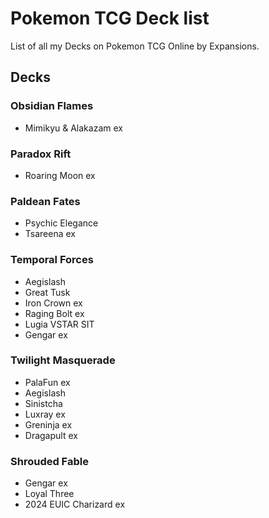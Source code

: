 # Pokemon TCG Deck list

List of all my Decks on Pokemon TCG Online by Expansions.

## Decks

### Obsidian Flames

- Mimikyu & Alakazam ex

### Paradox Rift

- Roaring Moon ex

### Paldean Fates

- Psychic Elegance
- Tsareena ex

### Temporal Forces

- Aegislash
- Great Tusk
- Iron Crown ex
- Raging Bolt ex
- Lugia VSTAR SIT
- Gengar ex

### Twilight Masquerade

- PalaFun ex
- Aegislash
- Sinistcha
- Luxray ex
- Greninja ex
- Dragapult ex

### Shrouded Fable

- Gengar ex
- Loyal Three
- 2024 EUIC Charizard ex
